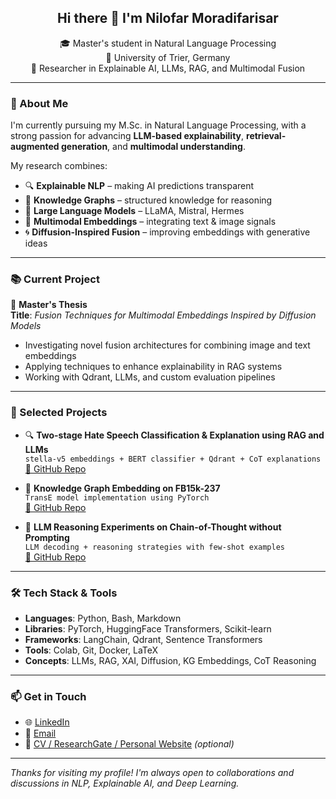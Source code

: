 <h2 align="center">Hi there 👋 I'm Nilofar Moradifarisar</h2>

<p align="center">
🎓 Master's student in Natural Language Processing <br>
🏫 University of Trier, Germany <br>
🔬 Researcher in Explainable AI, LLMs, RAG, and Multimodal Fusion <br>
</p>

---

### 🧠 About Me

I'm currently pursuing my M.Sc. in Natural Language Processing, with a strong passion for advancing **LLM-based explainability**, **retrieval-augmented generation**, and **multimodal understanding**.

My research combines:
- 🔍 **Explainable NLP** – making AI predictions transparent
- 🔗 **Knowledge Graphs** – structured knowledge for reasoning
- 🤖 **Large Language Models** – LLaMA, Mistral, Hermes
- 🧩 **Multimodal Embeddings** – integrating text & image signals
- 🌀 **Diffusion-Inspired Fusion** – improving embeddings with generative ideas

---

### 📚 Current Project

📝 **Master's Thesis**  
**Title**: *Fusion Techniques for Multimodal Embeddings Inspired by Diffusion Models*  
- Investigating novel fusion architectures for combining image and text embeddings  
- Applying techniques to enhance explainability in RAG systems  
- Working with Qdrant, LLMs, and custom evaluation pipelines  

---

### 🧪 Selected Projects

- 🔍 **Two-stage Hate Speech Classification & Explanation using RAG and LLMs**  
  `stella-v5 embeddings + BERT classifier + Qdrant + CoT explanations`  
  [📁 GitHub Repo](#)

- 🔗 **Knowledge Graph Embedding on FB15k-237**  
  `TransE model implementation using PyTorch`  
  [📁 GitHub Repo](#)

- 💬 **LLM Reasoning Experiments on Chain-of-Thought without Prompting**  
  `LLM decoding + reasoning strategies with few-shot examples`  
  [📁 GitHub Repo](#)

---

### 🛠️ Tech Stack & Tools

- **Languages**: Python, Bash, Markdown  
- **Libraries**: PyTorch, HuggingFace Transformers, Scikit-learn  
- **Frameworks**: LangChain, Qdrant, Sentence Transformers  
- **Tools**: Colab, Git, Docker, LaTeX  
- **Concepts**: LLMs, RAG, XAI, Diffusion, KG Embeddings, CoT Reasoning

---

### 📫 Get in Touch

- 🌐 [LinkedIn](https://www.linkedin.com/in/your-link/)  
- 📧 [Email](mailto:your.email@example.com)  
- 📜 [CV / ResearchGate / Personal Website](#) *(optional)*

---

*Thanks for visiting my profile! I'm always open to collaborations and discussions in NLP, Explainable AI, and Deep Learning.*
